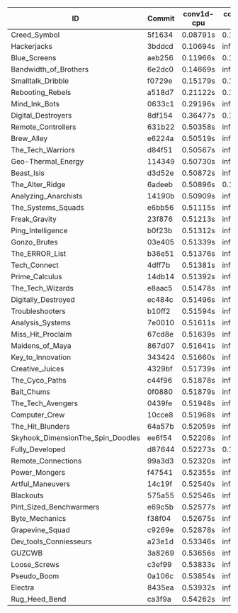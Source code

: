 |ID|Commit|conv1d-cpu|conv1d-gpu|DWSPConv2D-gpu|gemm-gpu|avg|
|-|-|-|-|-|-|-|
|Creed_Symbol|5f1634|0.08791s|0.11814s|infs|1.84935s|infs|
|Hackerjacks|3bddcd|0.10694s|infs|infs|4.53477s|infs|
|Blue_Screens|aeb256|0.11966s|0.12670s|infs|1.99832s|infs|
|Bandwidth_of_Brothers|6e2dc0|0.14669s|infs|infs|2.15547s|infs|
|Smalltalk_Dribble|f0729e|0.15179s|0.12633s|infs|1.99821s|infs|
|Rebooting_Rebels|a518d7|0.21122s|0.15775s|infs|4.49207s|infs|
|Mind_Ink_Bots|0633c1|0.29196s|infs|infs|4.53878s|infs|
|Digital_Destroyers|8df154|0.36477s|0.14255s|infs|2.08229s|infs|
|Remote_Controllers|631b22|0.50358s|infs|infs|4.52199s|infs|
|Brew_Alley|e6224a|0.50519s|infs|infs|4.58705s|infs|
|The_Tech_Warriors|d84f51|0.50567s|infs|infs|4.56065s|infs|
|Geo-Thermal_Energy|114349|0.50730s|infs|infs|4.58323s|infs|
|Beast_Isis|d3d52e|0.50872s|infs|infs|4.54225s|infs|
|The_Alter_Ridge|6adeeb|0.50896s|0.15828s|infs|4.51292s|infs|
|Analyzing_Anarchists|14190b|0.50909s|infs|infs|4.56399s|infs|
|The_Systems_Squads|e6bb56|0.51115s|infs|infs|4.52388s|infs|
|Freak_Gravity|23f876|0.51213s|infs|infs|4.52996s|infs|
|Ping_Intelligence|b0f23b|0.51312s|infs|infs|4.57190s|infs|
|Gonzo_Brutes|03e405|0.51339s|infs|infs|4.57828s|infs|
|The_ERROR_List|b36e51|0.51376s|infs|infs|4.57395s|infs|
|Tech_Connect|4dff7b|0.51381s|infs|infs|4.56635s|infs|
|Prime_Calculus|14db14|0.51392s|infs|infs|4.55591s|infs|
|The_Tech_Wizards|e8aac5|0.51478s|infs|infs|4.57178s|infs|
|Digitally_Destroyed|ec484c|0.51496s|infs|infs|4.54327s|infs|
|Troubleshooters|b10ff2|0.51594s|infs|infs|4.55745s|infs|
|Analysis_Systems|7e0010|0.51611s|infs|infs|4.55275s|infs|
|Miss_Hit_Proclaim|67cd8e|0.51639s|infs|infs|4.54301s|infs|
|Maidens_of_Maya|867d07|0.51641s|infs|infs|4.52420s|infs|
|Key_to_Innovation|343424|0.51660s|infs|infs|4.56501s|infs|
|Creative_Juices|4329bf|0.51739s|infs|infs|4.57848s|infs|
|The_Cyco_Paths|c44f96|0.51878s|infs|infs|4.51947s|infs|
|Bait_Chums|0f0880|0.51879s|infs|infs|4.53902s|infs|
|The_Tech_Avengers|0439fe|0.51948s|infs|infs|4.52492s|infs|
|Computer_Crew|10cce8|0.51968s|infs|infs|4.53102s|infs|
|The_Hit_Blunders|64a57b|0.52059s|infs|infs|4.53497s|infs|
|Skyhook_DimensionThe_Spin_Doodles|ee6f54|0.52208s|infs|infs|4.53309s|infs|
|Fully_Developed|d87644|0.52273s|0.13669s|infs|2.21543s|infs|
|Remote_Connections|99a3d3|0.52320s|infs|infs|4.56402s|infs|
|Power_Mongers|f47541|0.52355s|infs|infs|4.53763s|infs|
|Artful_Maneuvers|14c19f|0.52540s|infs|infs|4.58979s|infs|
|Blackouts|575a55|0.52546s|infs|infs|4.51897s|infs|
|Pint_Sized_Benchwarmers|e69c5b|0.52577s|infs|infs|4.55264s|infs|
|Byte_Mechanics|f38f04|0.52675s|infs|infs|4.76913s|infs|
|Grapevine_Squad|c9269e|0.52878s|infs|infs|4.52746s|infs|
|Dev_tools_Conniesseurs|a23e1d|0.53346s|infs|infs|4.56975s|infs|
|GUZCWB|3a8269|0.53656s|infs|infs|4.52859s|infs|
|Loose_Screws|c3ef99|0.53833s|infs|infs|4.52576s|infs|
|Pseudo_Boom|0a106c|0.53854s|infs|infs|4.58510s|infs|
|Electra|8435ea|0.53932s|infs|infs|4.54216s|infs|
|Rug_Heed_Bend|ca3f9a|0.54262s|infs|infs|4.56170s|infs|
